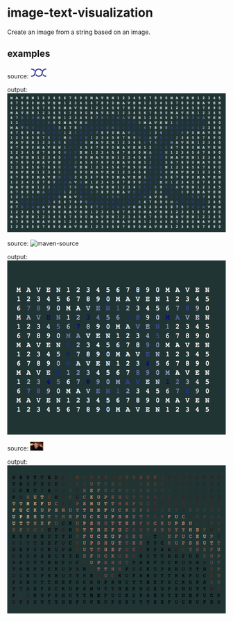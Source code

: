 # image-text-visualization
Create an image from a string based on an image.


## examples

source:
![maven-source](ImageTextImage.playground/Resources/logo.png)

output:
![maven-med](/images/maven-med.png)

source:
![maven-source](ImageTextImage.playground/Resources/maven-small.png)

output:
![maven-small](/images/maven-small.png)

source:
![maven-source](ImageTextImage.playground/Resources/jason-fu.png)

output:
![jason-fu](/images/jason-fu.png)
